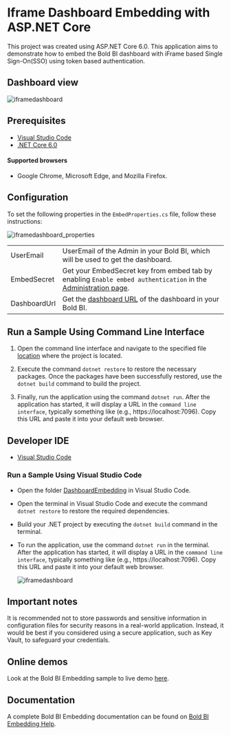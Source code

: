 # Iframe Dashboard Embedding with ASP.NET Core

This project was created using ASP.NET Core 6.0.  This application aims to demonstrate how to embed the Bold BI dashboard with iFrame based Single Sign-On(SSO) using token based authentication.

## Dashboard view

![iframedashboard](https://github.com/boldbi/iframe-token-based-authorization-sample/assets/129487075/e5bf377f-6e07-4d01-ae82-b725a7143c86)

## Prerequisites

 * [Visual Studio Code](https://code.visualstudio.com/download)
 * [.NET Core 6.0](https://dotnet.microsoft.com/en-us/download/dotnet)

 #### Supported browsers
  
  * Google Chrome, Microsoft Edge, and Mozilla Firefox.

 ## Configuration

To set the following properties in the `EmbedProperties.cs` file, follow these instructions:

![iframedashboard_properties](https://github.com/boldbi/iframe-token-based-authorization-sample/assets/129487075/ebef48eb-22b4-41c1-a23c-77466fa4f543)

<meta charset="utf-8"/>
    <table>
    <tbody>
        <tr>
            <td align="left">UserEmail</td>
            <td align="left">UserEmail of the Admin in your Bold BI, which will be used to get the dashboard.</td>
        </tr>
        <tr>
        <td align="left">EmbedSecret</td>
            <td align="left">Get your EmbedSecret key from embed tab by enabling <code>Enable embed authentication</code> in the <a href='https://help.boldbi.com/embedded-bi/site-administration/embed-settings/'>Administration page</a>. </td>
        </tr>  
        <tr>
        <td align="left">DashboardUrl</td>
            <td align="left">Get the <a href='https://help.boldbi.com/working-with-dashboards/share-dashboards/get-dashboard-link/#get-link'>dashboard URL</a> of the dashboard in your Bold BI.</td>
        </tr> 
    </tbody>
    </table>   

 ## Run a Sample Using Command Line Interface 
    
  1. Open the command line interface and navigate to the specified file [location](https://github.com/boldbi/iframe-token-based-authorization-sample/.net-core/DashboardEmbedding/EmbedDashboardwithSSOusingToken) where the project is located.

  2. Execute the command `dotnet restore` to restore the necessary packages. Once the packages have been successfully restored, use the `dotnet build` command to build the project.
  
  3. Finally, run the application using the command `dotnet run`. After the application has started, it will display a URL in the `command line interface`, typically something like (e.g., https://localhost:7096). Copy this URL and paste it into your default web browser.

 ## Developer IDE

  * [Visual Studio Code](https://code.visualstudio.com/download)

 ### Run a Sample Using Visual Studio Code
 
  * Open the folder [DashboardEmbedding](https://github.com/boldbi/iframe-token-based-authorization-sample/.net-core/DashboardEmbedding/EmbedDashboardwithSSOusingToken) in Visual Studio Code.
   
  * Open the terminal in Visual Studio Code and execute the command `dotnet restore` to restore the required dependencies.
 
  * Build your .NET project by executing the `dotnet build` command in the terminal.
 
  * To run the application, use the command `dotnet run` in the terminal. After the application has started, it will display a URL in the `command line interface`, typically something like (e.g., https://localhost:7096). Copy this URL and paste it into your default web browser.

    ![iframedashboard](https://github.com/boldbi/iframe-token-based-authorization-sample/assets/129487075/f1fc9967-009e-4ce7-9c09-266c1e21aeb2)

## Important notes

It is recommended not to store passwords and sensitive information in configuration files for security reasons in a real-world application. Instead, it would be best if you considered using a secure application, such as Key Vault, to safeguard your credentials.

## Online demos

Look at the Bold BI Embedding sample to live demo [here](https://samples.boldbi.com/embed).

## Documentation

A complete Bold BI Embedding documentation can be found on [Bold BI Embedding Help](https://help.boldbi.com/embedding-options/iframe-embedding/).
